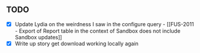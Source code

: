## TODO
- [x] Update Lydia on the weirdness I saw in the configure query - [[FUS-2011 - Export of Report table in the context of Sandbox does not include Sandbox updates]]
- [x] Write up story get download working locally again